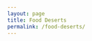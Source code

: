 ```yaml
---
layout: page
title: Food Deserts
permalink: /food-deserts/
---
```









<!-- 
### Tracts by Poverty

<iframe frameborder="no" scrolling = "no" border="0" width="800" height="1200" src="/assets/tractsincome/index.html" title="tracts_income"></iframe>

### Blocks by Food Desert Status

<iframe frameborder="no" scrolling = "no" border="0" width="800" height="1200" src="/assets/blockdeserts/index.html" title="blockdeserts"></iframe> -->